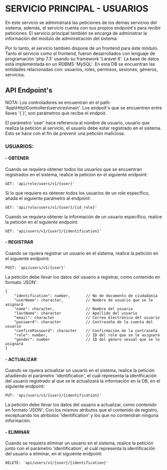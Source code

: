 # SERVICIO PRINCIPAL - USUARIOS

En éste servicio se administrará las peticiones de los demás servicios del sistema, además, el servicio cuenta con sus propios endpoint's para recibir peticiones. El servicio principal también se encarga de administrar la información del modulo de administración del sistema.

Por lo tanto, el servicio también dispone de un frontend para éste módulo. Tanto el servicio como el frontend, fueron desarrollados con lenguaje de programación 'php 7.3' usando su framework 'Laravel 8'. La base de datos está implementada en un RDBMS 'MySQL'. En esta DB se encuentran las entidades relacionadas con: usuarios, roles, permisos, sesiones, géneros, servicios.

## API Endpoint's

NOTA: Los controladores se encuentran en el path: 'App\Http\Controllers\services\main'. Los endpoit's que se encuentren entre llaves '{ }', son parámetros que recibe el endpoit.

El parámetro 'user' hace referencia al nombre de usuario, usuario que realiza la petición al servicio, el usuario debe estar registrado en el sistema. Esto se hace con el fin de prevenir una petición maliciosa.

### USUARIOS: 

#### - OBTENER
Cuando se requiera obtener todos los usuarios que se encuentran registrados en el sistema, realice la peticion en el siguiente endpoint: 

```
GET: 'api/role/users/v1/{user}'
```

Si lo que requiere es obtener todos los usuarios de un role específico, añada  el siguiente parámetro al endpoint: 

```
GET: 'api/role/users/v1/{user}/{id_role}'
```

Cuando se requiera obtener la información de un usuario específico, realice la petición en el siguiente endpoint: 

```
GET: 'api/users/v1/{user}/{identification}'
```

#### - REGISTRAR

Cuando se rquiera registrar un usuario en el sistema, realice la petición en el siguiente endpoint: 

```
POST: 'api/users/v1/{user}'
```

La petición debe llevar los datos del usuario a registrar, como contenido en formato 'JSON': 
 
```
{
    "identification": number,       // No de documento de ciudadanía
    "userName": character,          // Nombre de usuario que se le asignará
    "name": character,              // Nombre del usuario
    "lastName": character           // Apellido del usuario
    "email": character              // Correo electrónico del usuario
    "password": character           // Contraseña de la cuenta del usuario
    "confirmPassword": character    // Confirmación de la contraseña
    "role": number,                 // ID del role que se le asignará
    "gender": number                // ID del género sexual que se le asignará
}
```

#### - ACTUALIZAR

Cuando se rquiera actualizar un usuario en el sistema, realice la petición añadiendo el parámetro 'identification', el cuál representa la identficación del usuario registrado al que se le actualizará la información en la DB, en el siguiente endpoint: 

```
PUT: 'api/users/v1/{user}/{identification}'
```

La petición debe llevar los datos del usuario a actualizar, como contenido en formato 'JSON'; Con los mismos atributos que el contenido de registro, exceptuando los atributos 'identification' y los que no contendrán ninguna información. 


#### - ELIMINAR

Cuando se requiera eliminar un usuario en el sistema, realice la petición junto con el parámetro 'identification', el cuál representa la identificación del usuario a eliminar, en el siguiente endpoint: 

```
DELETE: 'api/users/v1/{user}/{identification}'
```
